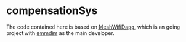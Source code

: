 # compensationSys
The code contained here is based on [MeshWifiDapp](https://github.com/emmdim/MeshWifiDapp/tree/dev), which is an going project with [emmdim](https://github.com/emmdim) as the main developer.
